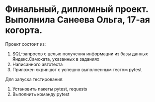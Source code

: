 # Финальный, дипломный проект. Выполнила Санеева Ольга, 17-ая когорта.
Проект состоит из:

1. SQL-запросов с целью получения информации из базы данных Яндекс.Самоката, указанных в заданиях
2. Написанного автотеста
3. Приложен скриншот с успешно выполненным тестом pytest

Для запуска тестирования:

1. Установить пакеты pytest, requests
2. Выполнить команду pytest
